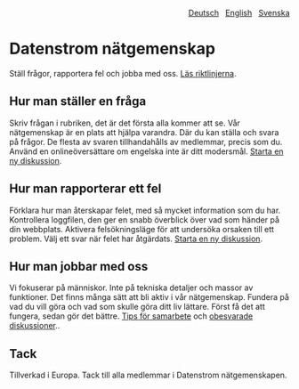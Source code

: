 <p align="right"><a href="README-de.md">Deutsch</a> &nbsp; <a href="README.md">English</a> &nbsp; <a href="README-sv.md">Svenska</a></p>

# Datenstrom nätgemenskap

Ställ frågor, rapportera fel och jobba med oss. [Läs riktlinjerna](https://datenstrom.se/sv/yellow/help/contributing-guidelines).

## Hur man ställer en fråga

Skriv frågan i rubriken, det är det första alla kommer att se. Vår nätgemenskap är en plats att hjälpa varandra. Där du kan ställa och svara på frågor. De flesta av svaren tillhandahålls av medlemmar, precis som du. Använd en onlineöversättare om engelska inte är ditt modersmål. [Starta en ny diskussion](https://github.com/datenstrom/community/discussions/categories/ask-a-question).

## Hur man rapporterar ett fel

Förklara hur man återskapar felet, med så mycket information som du har. Kontrollera loggfilen, den ger en snabb överblick över vad som händer på din webbplats. Aktivera felsökningsläge för att undersöka orsaken till ett problem. Välj ett svar när felet har åtgärdats. [Starta en ny diskussion](https://github.com/datenstrom/community/discussions/categories/report-a-bug).

## Hur man jobbar med oss

Vi fokuserar på människor. Inte på tekniska detaljer och massor av funktioner. Det finns många sätt att bli aktiv i vår nätgemenskap. Fundera på vad du vill göra och vad som skulle göra ditt liv lättare. Först få det att fungera, sedan gör det bättre. [Tips för samarbete](https://github.com/datenstrom/community/discussions/760) och [obesvarade diskussioner](https://github.com/datenstrom/community/discussions?discussions_q=is%3Aunanswered+sort%3Adate_created)..

## Tack

Tillverkad i Europa. Tack till alla medlemmar i Datenstrom nätgemenskapen.
